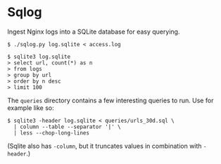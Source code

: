 # Sqlog

Ingest Nginx logs into a SQLite database for easy querying.

    $ ./sqlog.py log.sqlite < access.log

    $ sqlite3 log.sqlite
    > select url, count(*) as n
    > from logs
    > group by url
    > order by n desc
    > limit 100

The `queries` directory contains a few interesting queries to run. Use for
example like so:

    $ sqlite3 -header log.sqlite < queries/urls_30d.sql \
      | column --table --separator '|' \
      | less --chop-long-lines

(Sqlite also has `-column`, but it truncates values in combination with
`-header`.)
